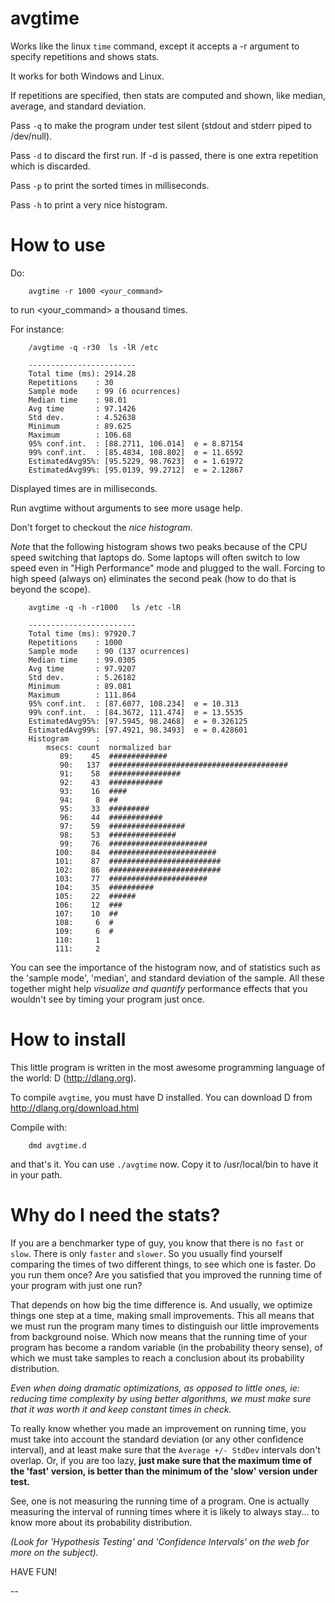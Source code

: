avgtime
=======

Works like the linux `time` command, except it accepts a -r argument to
specify repetitions and shows stats.

It works for both Windows and Linux.

If repetitions are specified, then stats are computed and shown, like
median, average, and standard deviation.

Pass `-q` to make the program under test silent (stdout and stderr 
piped to /dev/null).

Pass `-d` to discard the first run. If -d is passed, there is one extra
repetition which is discarded.

Pass `-p` to print the sorted times in milliseconds.

Pass `-h` to print a very nice histogram.

How to use
==========

Do:

        avgtime -r 1000 <your_command>

to run <your_command> a thousand times. 

For instance:

        /avgtime -q -r30  ls -lR /etc

        ------------------------
        Total time (ms): 2914.28
        Repetitions    : 30
        Sample mode    : 99 (6 ocurrences)
        Median time    : 98.01
        Avg time       : 97.1426
        Std dev.       : 4.52638
        Minimum        : 89.625
        Maximum        : 106.68
        95% conf.int.  : [88.2711, 106.014]  e = 8.87154
        99% conf.int.  : [85.4834, 108.802]  e = 11.6592
        EstimatedAvg95%: [95.5229, 98.7623]  e = 1.61972
        EstimatedAvg99%: [95.0139, 99.2712]  e = 2.12867

Displayed times are in milliseconds.

Run avgtime without arguments to see more usage help.

Don't forget to checkout the *nice histogram*.

*Note* that the following histogram shows two peaks because
of the CPU speed switching that laptops do. Some laptops
will often switch to low speed even in "High Performance" mode
and plugged to the wall. Forcing to high speed (always on)
eliminates the second peak (how to do that is beyond the scope).

        avgtime -q -h -r1000   ls /etc -lR

        ------------------------
        Total time (ms): 97920.7
        Repetitions    : 1000
        Sample mode    : 90 (137 ocurrences)
        Median time    : 99.0305
        Avg time       : 97.9207
        Std dev.       : 5.26182
        Minimum        : 89.081
        Maximum        : 111.864
        95% conf.int.  : [87.6077, 108.234]  e = 10.313
        99% conf.int.  : [84.3672, 111.474]  e = 13.5535
        EstimatedAvg95%: [97.5945, 98.2468]  e = 0.326125
        EstimatedAvg99%: [97.4921, 98.3493]  e = 0.428601
        Histogram      :
            msecs: count  normalized bar
               89:    45  #############
               90:   137  ########################################
               91:    58  ################
               92:    43  ############
               93:    16  ####
               94:     8  ##
               95:    33  #########
               96:    44  ############
               97:    59  #################
               98:    53  ###############
               99:    76  ######################
              100:    84  ########################
              101:    87  #########################
              102:    86  #########################
              103:    77  ######################
              104:    35  ##########
              105:    22  ######
              106:    12  ###
              107:    10  ##
              108:     6  #
              109:     6  #
              110:     1  
              111:     2  

You can see the importance of the histogram now, and of
statistics such as the 'sample mode', 'median', and
standard deviation of the sample. All these together might
help *visualize and quantify* performance effects that you 
wouldn't see by timing your program just once.


How to install
==============

This little program is written in the most awesome programming language 
of the world: D  (http://dlang.org).

To compile `avgtime`, you must have D installed. You can download D
from http://dlang.org/download.html 

Compile with:
 
        dmd avgtime.d

and that's it. You can use `./avgtime` now. Copy it to /usr/local/bin
to have it in your path.


Why do I need the stats?
========================

If you are a benchmarker type of guy, you know that there is no `fast`
or `slow`. There is only `faster` and `slower`. So you usually find
yourself comparing the times of two different things, to see which
one is faster. Do you run them once? Are you satisfied that you
improved the running time of your program with just one run?

That depends on how big the time difference is. And usually, we
optimize things one step at a time, making small improvements.
This all means that we must run the program many times to distinguish
our little improvements from background noise. Which
now means that the running time of your program has become
a random variable (in the probability theory sense), of which
we must take samples to reach a conclusion about its 
probability distribution.

_Even when doing dramatic optimizations, as opposed to little ones,
ie: reducing time complexity by using better algorithms,
we must make sure that it was worth it and keep constant 
times in check._


To really know whether you made an improvement on running time,
you must take into account the standard deviation (or any other
confidence interval), and at least make sure that 
the `Average +/- StdDev` intervals don't overlap.
   Or, if you are too lazy, **just make sure that the maximum time
of the 'fast' version, is better than the minimum of the 'slow' 
version under test.**

See, one is not measuring the running time of a program. One is
actually measuring the interval of running times where it 
is likely to always stay... to know more about its probability 
distribution.


_(Look for 'Hypothesis Testing' and 'Confidence Intervals' on the web 
for more on the subject)._



HAVE FUN!

--



